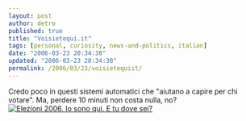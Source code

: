 ```yaml
---
layout: post
author: detro
published: true
title: "Voisietequi.it"
tags: [personal, curiosity, news-and-politics, italian]
date: "2006-03-23 20:34:38"
updated: "2006-03-23 20:34:38"
permalink: /2006/03/23/voisietequiit/
---
```


Credo poco in questi sistemi automatici che "aiutano a capire per chi votare".
Ma, perdere 10 minuti non costa nulla, no?
<a href="http://www.voisietequi.it/risposteUtente/iosonoqui/key/7f90b80f"><img src="http://www.voisietequi.it/images/banner_105x105.png" alt="Elezioni 2006. Io sono qui. E tu dove sei?"/></a>
			
